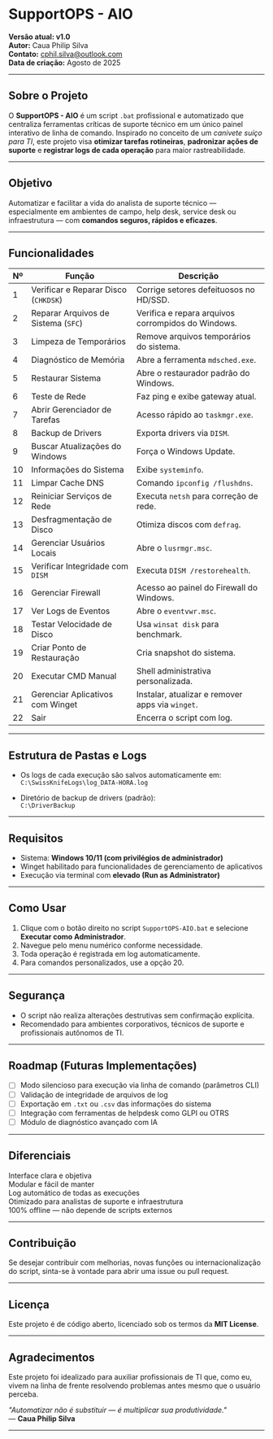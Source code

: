 #  SupportOPS - AIO

**Versão atual: v1.0**  
**Autor:** Caua Philip Silva  
**Contato:** cphil.silva@outlook.com  
**Data de criação:** Agosto de 2025  

---

##  Sobre o Projeto

O **SupportOPS - AIO** é um script `.bat` profissional e automatizado que centraliza ferramentas críticas de suporte técnico em um único painel interativo de linha de comando. Inspirado no conceito de um *canivete suíço para TI*, este projeto visa **otimizar tarefas rotineiras**, **padronizar ações de suporte** e **registrar logs de cada operação** para maior rastreabilidade.

---

##  Objetivo

Automatizar e facilitar a vida do analista de suporte técnico — especialmente em ambientes de campo, help desk, service desk ou infraestrutura — com **comandos seguros, rápidos e eficazes**.

---

##  Funcionalidades

| Nº | Função                                         | Descrição |
|----|------------------------------------------------|-----------|
| 1  | Verificar e Reparar Disco (`CHKDSK`)           | Corrige setores defeituosos no HD/SSD. |
| 2  | Reparar Arquivos de Sistema (`SFC`)            | Verifica e repara arquivos corrompidos do Windows. |
| 3  | Limpeza de Temporários                         | Remove arquivos temporários do sistema. |
| 4  | Diagnóstico de Memória                         | Abre a ferramenta `mdsched.exe`. |
| 5  | Restaurar Sistema                              | Abre o restaurador padrão do Windows. |
| 6  | Teste de Rede                                  | Faz ping e exibe gateway atual. |
| 7  | Abrir Gerenciador de Tarefas                   | Acesso rápido ao `taskmgr.exe`. |
| 8  | Backup de Drivers                              | Exporta drivers via `DISM`. |
| 9  | Buscar Atualizações do Windows                 | Força o Windows Update. |
| 10 | Informações do Sistema                         | Exibe `systeminfo`. |
| 11 | Limpar Cache DNS                               | Comando `ipconfig /flushdns`. |
| 12 | Reiniciar Serviços de Rede                     | Executa `netsh` para correção de rede. |
| 13 | Desfragmentação de Disco                       | Otimiza discos com `defrag`. |
| 14 | Gerenciar Usuários Locais                      | Abre o `lusrmgr.msc`. |
| 15 | Verificar Integridade com `DISM`               | Executa `DISM /restorehealth`. |
| 16 | Gerenciar Firewall                             | Acesso ao painel do Firewall do Windows. |
| 17 | Ver Logs de Eventos                            | Abre o `eventvwr.msc`. |
| 18 | Testar Velocidade de Disco                     | Usa `winsat disk` para benchmark. |
| 19 | Criar Ponto de Restauração                     | Cria snapshot do sistema. |
| 20 | Executar CMD Manual                            | Shell administrativa personalizada. |
| 21 | Gerenciar Aplicativos com Winget               | Instalar, atualizar e remover apps via `winget`. |
| 22 | Sair                                           | Encerra o script com log. |

---

##  Estrutura de Pastas e Logs

- Os logs de cada execução são salvos automaticamente em:  
  `C:\SwissKnifeLogs\log_DATA-HORA.log`  

- Diretório de backup de drivers (padrão):  
  `C:\DriverBackup`

---

##  Requisitos

- Sistema: **Windows 10/11 (com privilégios de administrador)**
- Winget habilitado para funcionalidades de gerenciamento de aplicativos
- Execução via terminal com **elevado (Run as Administrator)**

---

##  Como Usar

1. Clique com o botão direito no script `SupportOPS-AIO.bat` e selecione **Executar como Administrador**.
2. Navegue pelo menu numérico conforme necessidade.
3. Toda operação é registrada em log automaticamente.
4. Para comandos personalizados, use a opção 20.

---

##  Segurança

- O script não realiza alterações destrutivas sem confirmação explícita.
- Recomendado para ambientes corporativos, técnicos de suporte e profissionais autônomos de TI.

---

##  Roadmap (Futuras Implementações)

- [ ] Modo silencioso para execução via linha de comando (parâmetros CLI)
- [ ] Validação de integridade de arquivos de log
- [ ] Exportação em `.txt` ou `.csv` das informações do sistema
- [ ] Integração com ferramentas de helpdesk como GLPI ou OTRS
- [ ] Módulo de diagnóstico avançado com IA

---

##  Diferenciais

 Interface clara e objetiva  
 Modular e fácil de manter  
 Log automático de todas as execuções  
 Otimizado para analistas de suporte e infraestrutura  
 100% offline — não depende de scripts externos

---

##  Contribuição

Se desejar contribuir com melhorias, novas funções ou internacionalização do script, sinta-se à vontade para abrir uma issue ou pull request.

---

##  Licença

Este projeto é de código aberto, licenciado sob os termos da **MIT License**.

---

##  Agradecimentos

Este projeto foi idealizado para auxiliar profissionais de TI que, como eu, vivem na linha de frente resolvendo problemas antes mesmo que o usuário perceba.

_"Automatizar não é substituir — é multiplicar sua produtividade."_  
— **Caua Philip Silva**

---

